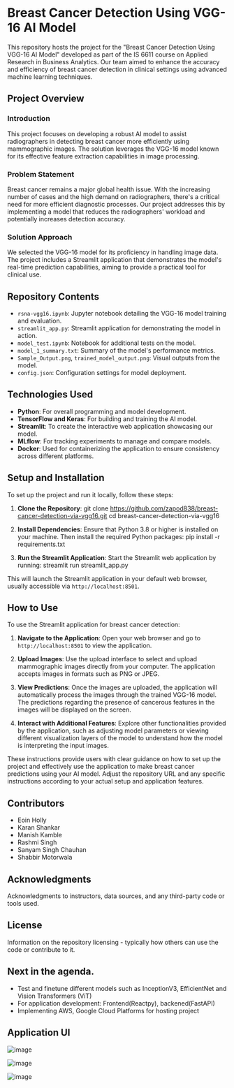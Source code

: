 # Breast Cancer Detection Using VGG-16 AI Model

This repository hosts the project for the "Breast Cancer Detection Using VGG-16 AI Model" developed as part of the IS 6611 course on Applied Research in Business Analytics. Our team aimed to enhance the accuracy and efficiency of breast cancer detection in clinical settings using advanced machine learning techniques.

## Project Overview

### Introduction
This project focuses on developing a robust AI model to assist radiographers in detecting breast cancer more efficiently using mammographic images. The solution leverages the VGG-16 model known for its effective feature extraction capabilities in image processing.

### Problem Statement
Breast cancer remains a major global health issue. With the increasing number of cases and the high demand on radiographers, there's a critical need for more efficient diagnostic processes. Our project addresses this by implementing a model that reduces the radiographers' workload and potentially increases detection accuracy.

### Solution Approach
We selected the VGG-16 model for its proficiency in handling image data. The project includes a Streamlit application that demonstrates the model's real-time prediction capabilities, aiming to provide a practical tool for clinical use.

## Repository Contents

- `rsna-vgg16.ipynb`: Jupyter notebook detailing the VGG-16 model training and evaluation.
- `streamlit_app.py`: Streamlit application for demonstrating the model in action.
- `model_test.ipynb`: Notebook for additional tests on the model.
- `model_1_summary.txt`: Summary of the model's performance metrics.
- `Sample_Output.png`, `trained_model_output.png`: Visual outputs from the model.
- `config.json`: Configuration settings for model deployment.

## Technologies Used

- **Python**: For overall programming and model development.
- **TensorFlow and Keras**: For building and training the AI model.
- **Streamlit**: To create the interactive web application showcasing our model.
- **MLflow**: For tracking experiments to manage and compare models.
- **Docker**: Used for containerizing the application to ensure consistency across different platforms.

## Setup and Installation

To set up the project and run it locally, follow these steps:

1. **Clone the Repository**:
git clone https://github.com/zapod838/breast-cancer-detection-via-vgg16.git
cd breast-cancer-detection-via-vgg16

3. **Install Dependencies**:
Ensure that Python 3.8 or higher is installed on your machine. Then install the required Python packages:
pip install -r requirements.txt

5. **Run the Streamlit Application**:
Start the Streamlit web application by running: streamlit run streamlit_app.py

This will launch the Streamlit application in your default web browser, usually accessible via `http://localhost:8501`.

## How to Use

To use the Streamlit application for breast cancer detection:

1. **Navigate to the Application**:
Open your web browser and go to `http://localhost:8501` to view the application.

2. **Upload Images**:
Use the upload interface to select and upload mammographic images directly from your computer. The application accepts images in formats such as PNG or JPEG.

3. **View Predictions**:
Once the images are uploaded, the application will automatically process the images through the trained VGG-16 model. The predictions regarding the presence of cancerous features in the images will be displayed on the screen.

4. **Interact with Additional Features**:
Explore other functionalities provided by the application, such as adjusting model parameters or viewing different visualization layers of the model to understand how the model is interpreting the input images.

These instructions provide users with clear guidance on how to set up the project and effectively use the application to make breast cancer predictions using your AI model. Adjust the repository URL and any specific instructions according to your actual setup and application features.

## Contributors

- Eoin Holly
- Karan Shankar
- Manish Kamble
- Rashmi Singh
- Sanyam Singh Chauhan
- Shabbir Motorwala

## Acknowledgments

Acknowledgments to instructors, data sources, and any third-party code or tools used.

## License

Information on the repository licensing - typically how others can use the code or contribute to it.


## Next in the agenda.
- Test and finetune different models such as InceptionV3, EfficientNet and Vision Transformers (ViT)
- For application development: Frontend(Reactpy), backened(FastAPI)
- Implementing AWS, Google Cloud Platforms for hosting project

## Application UI
![image](https://github.com/zapod838/RSNA_BC_Detection/assets/45763055/9ac385e2-38a0-4d71-8996-ee50654438f8)

![image](https://github.com/zapod838/RSNA_BC_Detection/assets/45763055/95743ffe-f461-4f40-bbee-407081bf9839)

![image](https://github.com/zapod838/RSNA_BC_Detection/assets/45763055/2720d559-fd52-4092-ae18-17147ad2416d)

